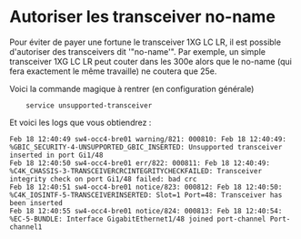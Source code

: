 # Autoriser les transceiver no-name

Pour éviter de payer une fortune le transceiver 1XG LC LR, il est
possible d'autoriser des transceivers dit '"no-name'". Par exemple, un
simple transceiver 1XG LC LR peut couter dans les 300e alors que le
no-name (qui fera exactement le même travaille) ne coutera que 25e.

Voici la commande magique à rentrer (en configuration générale)

```cisco
    service unsupported-transceiver
```

Et voici les logs que vous obtiendrez :

```cisco
Feb 18 12:40:49 sw4-occ4-bre01 warning/821: 000810: Feb 18 12:40:49: %GBIC_SECURITY-4-UNSUPPORTED_GBIC_INSERTED: Unsupported transceiver inserted in port Gi1/48
Feb 18 12:40:50 sw4-occ4-bre01 err/822: 000811: Feb 18 12:40:49: %C4K_CHASSIS-3-TRANSCEIVERCRCINTEGRITYCHECKFAILED: Transceiver integrity check on port Gi1/48 failed: bad crc
Feb 18 12:40:51 sw4-occ4-bre01 notice/823: 000812: Feb 18 12:40:50: %C4K_IOSINTF-5-TRANSCEIVERINSERTED: Slot=1 Port=48: Transceiver has been inserted
Feb 18 12:40:55 sw4-occ4-bre01 notice/824: 000813: Feb 18 12:40:54: %EC-5-BUNDLE: Interface GigabitEthernet1/48 joined port-channel Port-channel1
```
